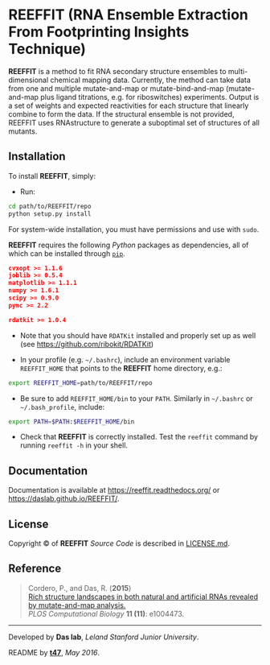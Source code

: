 # REEFFIT (RNA Ensemble Extraction From Footprinting Insights Technique)

**REEFFIT** is a method to fit RNA secondary structure ensembles to multi-dimensional chemical mapping data. Currently, the method can take data from one and multiple mutate-and-map or mutate-bind-and-map (mutate-and-map plus ligand titrations, e.g. for riboswitches) experiments. Output is a set of weights and expected reactivities for each structure that linearly combine to form the data. If the structural ensemble is not provided, REEFFIT uses RNAstructure to generate a suboptimal set of structures of all mutants.

## Installation

To install **REEFFIT**, simply:

* Run:
```bash
cd path/to/REEFFIT/repo
python setup.py install
```

For system-wide installation, you must have permissions and use with `sudo`.

**REEFFIT** requires the following *Python* packages as dependencies, all of which can be installed through [`pip`](https://pip.pypa.io/).
```json
cvxopt >= 1.1.6
joblib >= 0.5.4
matplotlib >= 1.1.1
numpy >= 1.6.1
scipy >= 0.9.0
pymc >= 2.2

rdatkit >= 1.0.4
```

* Note that you should have `RDATKit` installed and properly set up as well (see https://github.com/ribokit/RDATKit)

* In your profile (e.g. `~/.bashrc`), include an environment variable `REEFFIT_HOME` that points to the **REEFFIT** home directory, e.g.:
```bash
export REEFFIT_HOME=path/to/REEFFIT/repo
```

* Be sure to add `REEFFIT_HOME/bin` to your `PATH`. Similarly in `~/.bashrc` or `~/.bash_profile`, include:
```bash
export PATH=$PATH:$REEFFIT_HOME/bin
```

* Check that **REEFFIT** is correctly installed. Test the `reeffit` command by running `reeffit -h` in your shell.

## Documentation

Documentation is available at https://reeffit.readthedocs.org/ or https://daslab.github.io/REEFFIT/.

## License

Copyright &copy; of **REEFFIT** _Source Code_ is described in [LICENSE.md](https://github.com/daslab/reeffit/blob/master/LICENSE.md).

## Reference

> Cordero, P., and Das, R. (**2015**)<br/>
>[Rich structure landscapes in both natural and artificial RNAs revealed by mutate-and-map analysis.](http://journals.plos.org/ploscompbiol/article?id=10.1371/journal.pcbi.1004473)<br/>
>*PLOS Computational Biology* **11 (11)**: e1004473.

<hr/>

Developed by **Das lab**, _Leland Stanford Junior University_.

README by [**t47**](https://t47.io/), *May 2016*.

